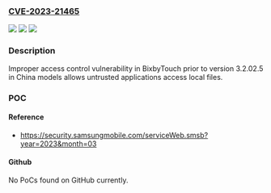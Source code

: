 ### [CVE-2023-21465](https://cve.mitre.org/cgi-bin/cvename.cgi?name=CVE-2023-21465)
![](https://img.shields.io/static/v1?label=Product&message=Bixby%20Touch&color=blue)
![](https://img.shields.io/static/v1?label=Version&message=%3C%203.2.02.5%20&color=brighgreen)
![](https://img.shields.io/static/v1?label=Vulnerability&message=CWE-284%3A%20Improper%20Access%20Control&color=brighgreen)

### Description

Improper access control vulnerability in BixbyTouch prior to version 3.2.02.5 in China models allows untrusted applications access local files.

### POC

#### Reference
- https://security.samsungmobile.com/serviceWeb.smsb?year=2023&month=03

#### Github
No PoCs found on GitHub currently.

